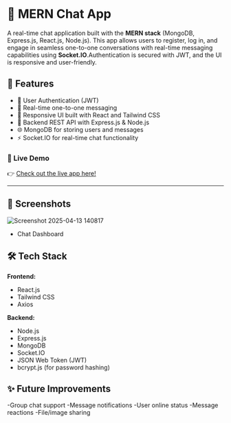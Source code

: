 # 💬 MERN Chat App

A real-time chat application built with the **MERN stack** (MongoDB, Express.js, React.js, Node.js). This app allows users to register, log in, and engage in seamless one-to-one conversations with real-time messaging capabilities using **Socket.IO**.Authentication is secured with JWT, and the UI is responsive and user-friendly.

## 🚀 Features

- 🔐 User Authentication (JWT)
- 💬 Real-time one-to-one messaging
- 📱 Responsive UI built with React and Tailwind CSS
- 🧠 Backend REST API with Express.js & Node.js
- 🌐 MongoDB for storing users and messages
- ⚡ Socket.IO for real-time chat functionality


### 🔗 Live Demo

👉 [Check out the live app here!](https://mern-chat-app-48gj.onrender.com/)

---

## 📸 Screenshots

![Screenshot 2025-04-13 140817](https://github.com/user-attachments/assets/0c6f6ad3-2295-4f8e-8fbf-cc4540473ab1)

- Chat Dashboard


## 🛠️ Tech Stack

**Frontend:**
- React.js
- Tailwind CSS
- Axios

**Backend:**
- Node.js
- Express.js
- MongoDB
- Socket.IO
- JSON Web Token (JWT)
- bcrypt.js (for password hashing)

## ✨ Future Improvements

-Group chat support
-Message notifications
-User online status
-Message reactions
-File/image sharing








